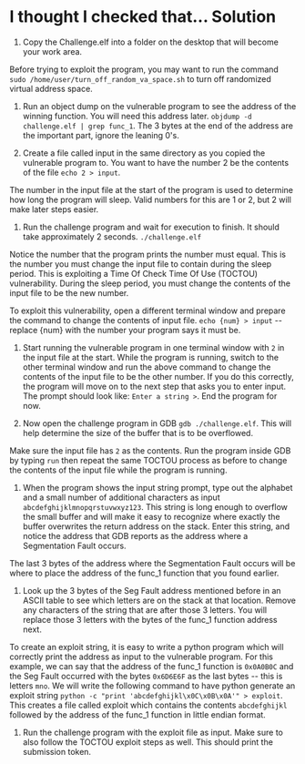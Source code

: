 # I thought I checked that... Solution

1. Copy the Challenge.elf into a folder on the desktop that will become your work area.

Before trying to exploit the program, you may want to run the command `sudo /home/user/turn_off_random_va_space.sh` to turn off randomized virtual address space.  

1. Run an object dump on the vulnerable program to see the address of the winning function. You will need this address later. `objdump -d challenge.elf | grep func_1`. The 3 bytes at the end of the address are the important part, ignore the leaning 0's.

1. Create a file called input in the same directory as you copied the vulnerable program to. You want to have the number 2 be the contents of the file `echo 2 > input`.

The number in the input file at the start of the program is used to determine how long the program will sleep. Valid numbers for this are 1 or 2, but 2 will make later steps easier.

1. Run the challenge program and wait for execution to finish. It should take approximately 2 seconds. `./challenge.elf`

Notice the number that the program prints the number must equal. This is the number you must change the input file to contain during the sleep period. This is exploiting a Time Of Check Time Of Use (TOCTOU) vulnerability. During the sleep period, you must change the contents of the input file to be the new number.

To exploit this vulnerability, open a different terminal window and prepare the command to change the contents of input file. `echo {num} > input` -- replace {num} with the number your program says it must be.

1. Start running the vulnerable program in one terminal window with `2` in the input file at the start. While the program is running, switch to the other terminal window and run the above command to change the contents of the input file to be the other number. If you do this correctly, the program will move on to the next step that asks you to enter input. The prompt should look like: `Enter a string >`. End the program for now.

1. Now open the challenge program in GDB `gdb ./challenge.elf`. This will help determine the size of the buffer that is to be overflowed.

Make sure the input file has `2` as the contents. Run the program inside GDB by typing `run` then repeat the same TOCTOU process as before to change the contents of the input file while the program is running.

1. When the program shows the input string prompt, type out the alphabet and a small number of additional characters as input `abcdefghijklmnopqrstuvwxyz123`. This string is long enough to overflow the small buffer and will make it easy to recognize where exactly the buffer overwrites the return address on the stack. Enter this string, and notice the address that GDB reports as the address where a Segmentation Fault occurs.

The last 3 bytes of the address where the Segmentation Fault occurs will be where to place the address of the func_1 function that you found earlier.

1. Look up the 3 bytes of the Seg Fault address mentioned before in an ASCII table to see which letters are on the stack at that location. Remove any characters of the string that are after those 3 letters. You will replace those 3 letters with the bytes of the func_1 function address next.

To create an exploit string, it is easy to write a python program which will correctly print the address as input to the vulnerable program. For this example, we can say that the address of the func_1 function is `0x0A0B0C` and the Seg Fault occurred with the bytes `0x6D6E6F` as the last bytes -- this is letters `mno`. We will write the following command to have python generate an exploit string `python -c "print 'abcdefghijkl\x0C\x0B\x0A'" > exploit`.  This creates a file called exploit which contains the contents `abcdefghijkl` followed by the address of the func_1 function in little endian format.

1. Run the challenge program with the exploit file as input. Make sure to also follow the TOCTOU exploit steps as well. This should print the submission token.
